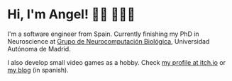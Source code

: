 # Hi, I'm Angel! 👋🏾 👨🏾‍💻

I'm a software engineer from Spain. Currently finishing my PhD in Neuroscience at [Grupo de Neurocomputación Biológica](https://github.com/GNB-UAM), Universidad Autónoma de Madrid.

I also develop small video games as a hobby. Check [my profile at itch.io](https://alfxogo.itch.io/) or [my blog](http://terraludus.blogspot.com/) (in spanish).

<!--
**angellareo/angellareo** is a ✨ _special_ ✨ repository because its `README.md` (this file) appears on your GitHub profile.

Here are some ideas to get you started:

- 🔭 I’m currently working on ...
- 🌱 I’m currently learning ...
- 👯 I’m looking to collaborate on ...
- 🤔 I’m looking for help with ...
- 💬 Ask me about ...
- 📫 How to reach me: ...
- 😄 Pronouns: ...
- ⚡ Fun fact: ...
-->
